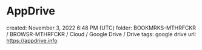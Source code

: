 # AppDrive

created: November 3, 2022 6:48 PM (UTC)
folder: BOOKMRKS-MTHRFCKR / BROWSR-MTHRFCKR / Cloud / Google Drive / Drive
tags: google drive
url: https://appdrive.info